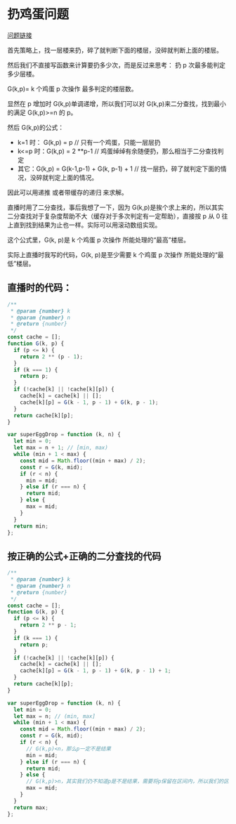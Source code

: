 # 扔鸡蛋问题

[问题链接](https://leetcode-cn.com/problems/super-egg-drop/)

首先策略上，找一层楼来扔，碎了就判断下面的楼层，没碎就判断上面的楼层。

然后我们不直接写函数来计算要扔多少次，而是反过来思考： 扔 p 次最多能判定多少层楼。

G(k,p)= k 个鸡蛋 p 次操作 最多判定的楼层数。

显然在 p 增加时 G(k,p)单调递增，所以我们可以对 G(k,p)来二分查找，找到最小的满足 G(k,p)>=n 的 p。

然后 G(k,p)的公式：

- k=1 时： G(k,p) = p // 只有一个鸡蛋，只能一层层扔
- k<=p 时：G(k,p) = 2 \*\*p-1 // 鸡蛋绰绰有余随便扔，那么相当于二分查找判定
- 其它：G(k,p) = G(k-1,p-1) + G(k, p-1) + 1 // 找一层扔，碎了就判定下面的情况，没碎就判定上面的情况。

因此可以用递推 或者带缓存的递归 来求解。

直播时用了二分查找，事后我想了一下，因为 G(k,p)是挨个求上来的，所以其实二分查找对于复杂度帮助不大（缓存对于多次判定有一定帮助），直接按 p 从 0 往上直到找到结果为止也一样。实际可以用滚动数组实现。

这个公式里，G(k, p)是 k 个鸡蛋 p 次操作 所能处理的“最高”楼层。

实际上直播时我写的代码，G(k, p)是至少需要 k 个鸡蛋 p 次操作 所能处理的“最低”楼层。

## 直播时的代码：

```js
/**
 * @param {number} k
 * @param {number} n
 * @return {number}
 */
const cache = [];
function G(k, p) {
  if (p <= k) {
    return 2 ** (p - 1);
  }
  if (k === 1) {
    return p;
  }
  if (!cache[k] || !cache[k][p]) {
    cache[k] = cache[k] || [];
    cache[k][p] = G(k - 1, p - 1) + G(k, p - 1);
  }
  return cache[k][p];
}

var superEggDrop = function (k, n) {
  let min = 0;
  let max = n + 1; // [min, max)
  while (min + 1 < max) {
    const mid = Math.floor((min + max) / 2);
    const r = G(k, mid);
    if (r < n) {
      min = mid;
    } else if (r === n) {
      return mid;
    } else {
      max = mid;
    }
  }
  return min;
};
```

## 按正确的公式+正确的二分查找的代码

```js
/**
 * @param {number} k
 * @param {number} n
 * @return {number}
 */
const cache = [];
function G(k, p) {
  if (p <= k) {
    return 2 ** p - 1;
  }
  if (k === 1) {
    return p;
  }
  if (!cache[k] || !cache[k][p]) {
    cache[k] = cache[k] || [];
    cache[k][p] = G(k - 1, p - 1) + G(k, p - 1) + 1;
  }
  return cache[k][p];
}

var superEggDrop = function (k, n) {
  let min = 0;
  let max = n; // (min, max]
  while (min + 1 < max) {
    const mid = Math.floor((min + max) / 2);
    const r = G(k, mid);
    if (r < n) {
      // G(k,p)<n，那么p一定不是结果
      min = mid;
    } else if (r === n) {
      return mid;
    } else {
      // G(k,p)>n，其实我们仍不知道p是不是结果，需要将p保留在区间内，所以我们的区间是(min, max]
      max = mid;
    }
  }
  return max;
};
```
